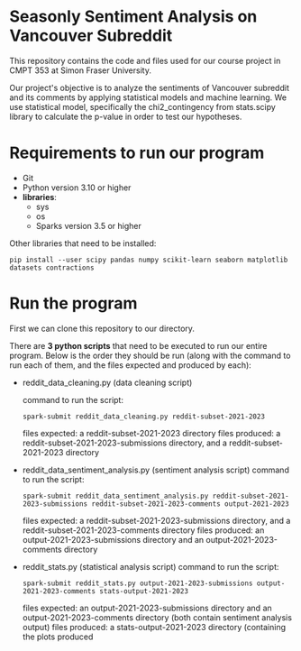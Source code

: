 # Seasonly Sentiment Analysis on Vancouver Subreddit
This repository contains the code and files used for our course project in CMPT 353 at Simon Fraser University.

Our project's objective is to analyze the sentiments of Vancouver subreddit and its comments by applying statistical models and machine learning. We use statistical model, specifically the chi2_contingency from stats.scipy library to calculate the p-value in order to test our hypotheses.


# Requirements to run our program

- Git
- Python version 3.10 or higher
- **libraries**:
    - sys
    - os 
    - Sparks version 3.5 or higher

Other libraries that need to be installed:
```
pip install --user scipy pandas numpy scikit-learn seaborn matplotlib datasets contractions
```

# Run the program

First we can clone this repository to our directory.

There are **3 python scripts** that need to be executed to run our entire program.
Below is the order they should be run (along with the command to run each of them, and the files expected and produced by each):
        
   - reddit_data_cleaning.py (data cleaning script)
 
        command to run the script:
        
        ```
        spark-submit reddit_data_cleaning.py reddit-subset-2021-2023
        ```
        
        files expected: a reddit-subset-2021-2023 directory
        files produced: a reddit-subset-2021-2023-submissions directory, and a reddit-subset-2021-2023 directory
        
   - reddit_data_sentiment_analysis.py (sentiment analysis script)
        command to run the script:
        
        ```
        spark-submit reddit_data_sentiment_analysis.py reddit-subset-2021-2023-submissions reddit-subset-2021-2023-comments output-2021-2023
        ```
        
        files expected: a reddit-subset-2021-2023-submissions directory, and a reddit-subset-2021-2023-comments directory
        files produced: an output-2021-2023-submissions directory and an output-2021-2023-comments directory 
        
   - reddit_stats.py (statistical analysis script)
        command to run the script:
        
        ```
        spark-submit reddit_stats.py output-2021-2023-submissions output-2021-2023-comments stats-output-2021-2023
        ```
        
        files expected: an output-2021-2023-submissions directory and an output-2021-2023-comments directory (both contain sentiment analysis output)
        files produced: a stats-output-2021-2023 directory (containing the plots produced 
        


    





















